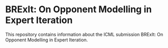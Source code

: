 # BRExIt: On Opponent Modelling in Expert Iteration

This repository contains information about the ICML submission BRExIt: On Opponent Modelling in Expert Iteration.
